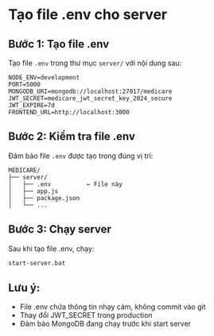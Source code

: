 # Tạo file .env cho server

## Bước 1: Tạo file .env

Tạo file `.env` trong thư mục `server/` với nội dung sau:

```
NODE_ENV=development
PORT=5000
MONGODB_URI=mongodb://localhost:27017/medicare
JWT_SECRET=medicare_jwt_secret_key_2024_secure
JWT_EXPIRE=7d
FRONTEND_URL=http://localhost:3000
```

## Bước 2: Kiểm tra file .env

Đảm bảo file `.env` được tạo trong đúng vị trí:
```
MEDICARE/
├── server/
│   ├── .env          ← File này
│   ├── app.js
│   ├── package.json
│   └── ...
```

## Bước 3: Chạy server

Sau khi tạo file .env, chạy:
```bash
start-server.bat
```

## Lưu ý:
- File .env chứa thông tin nhạy cảm, không commit vào git
- Thay đổi JWT_SECRET trong production
- Đảm bảo MongoDB đang chạy trước khi start server
